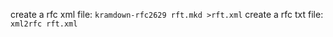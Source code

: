 create a rfc xml file: `kramdown-rfc2629 rft.mkd >rft.xml`
create a rfc txt file: `xml2rfc rft.xml`
